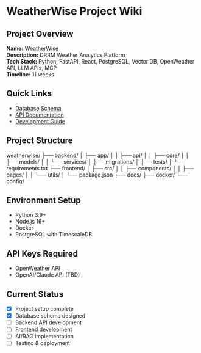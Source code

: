 # WeatherWise Project Wiki

## Project Overview
**Name:** WeatherWise  
**Description:** DRRM Weather Analytics Platform  
**Tech Stack:** Python, FastAPI, React, PostgreSQL, Vector DB, OpenWeather API, LLM APIs, MCP  
**Timeline:** 11 weeks  

## Quick Links
- [Database Schema](database_schema.md)
- [API Documentation](api_documentation.md)
- [Development Guide](development_guide.md)

## Project Structure
weatherwise/
├── backend/
│   ├── app/
│   │   ├── api/
│   │   ├── core/
│   │   ├── models/
│   │   └── services/
│   ├── migrations/
│   ├── tests/
│   └── requirements.txt
├── frontend/
│   ├── src/
│   │   ├── components/
│   │   ├── pages/
│   │   └── utils/
│   └── package.json
├── docs/
├── docker/
└── config/

## Environment Setup
- Python 3.9+
- Node.js 16+
- Docker
- PostgreSQL with TimescaleDB

## API Keys Required
- OpenWeather API
- OpenAI/Claude API (TBD)

## Current Status
- [x] Project setup complete
- [x] Database schema designed
- [ ] Backend API development
- [ ] Frontend development
- [ ] AI/RAG implementation
- [ ] Testing & deployment